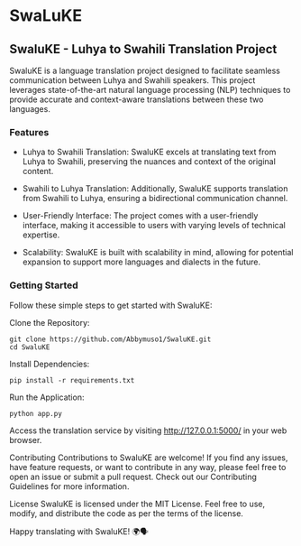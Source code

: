 # SwaLuKE
## SwaluKE - Luhya to Swahili Translation Project
SwaluKE is a language translation project designed to facilitate seamless communication between Luhya and Swahili speakers. This project leverages state-of-the-art natural language processing (NLP) techniques to provide accurate and context-aware translations between these two languages.

### Features
- Luhya to Swahili Translation: SwaluKE excels at translating text from Luhya to Swahili, preserving the nuances and context of the original content.

- Swahili to Luhya Translation: Additionally, SwaluKE supports translation from Swahili to Luhya, ensuring a bidirectional communication channel.

- User-Friendly Interface: The project comes with a user-friendly interface, making it accessible to users with varying levels of technical expertise.

- Scalability: SwaluKE is built with scalability in mind, allowing for potential expansion to support more languages and dialects in the future.

### Getting Started
Follow these simple steps to get started with SwaluKE:

Clone the Repository:

```
git clone https://github.com/Abbymuso1/SwaluKE.git
cd SwaluKE
```
Install Dependencies:

```
pip install -r requirements.txt
```
Run the Application:

```
python app.py
```

Access the translation service by visiting http://127.0.0.1:5000/ in your web browser.

Contributing
Contributions to SwaluKE are welcome! If you find any issues, have feature requests, or want to contribute in any way, please feel free to open an issue or submit a pull request. Check out our Contributing Guidelines for more information.

License
SwaluKE is licensed under the MIT License. Feel free to use, modify, and distribute the code as per the terms of the license.

Happy translating with SwaluKE! 🌍🗣️
